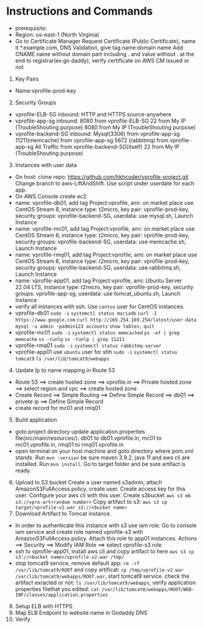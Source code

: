 # Instructions and Commands
- prerequisite:
- Region: us-east-1 (North Virginia) 
- Go to Certificate Manager 
Request Certificate (Public Certificate), name it *.example.com, DNS Validation, give tag name:domain name 
Add CNAME name without domain part including . and value without . at the end to registrar(ex:go daddy), verify certificate on AWS CM issued or not  
1. Key Pairs
- Name:vprofile-prod-key 
2. Security Groups
- vprofile-ELB-SG 
inbound: HTTP and HTTPS source-anywhere
- vprofile-app-sg 
inbound:
8080 from vprofile-ELB-SG 
22 from My IP (TroubleShouting purpose) 
8080 from My IP (TroubleShouting purpose) 
- vprofile-backend-SG 
inbound: 
Mysql(3306) from vprofile-app-sg 
11211(memcache) from vprofile-app-sg 
5672 (rabbitmq) from vprofile-app-sg 
All Traffic from vprofile-backend-SG(itself)
22 from My IP (TroubleShouting purpose)
3. Instances with user data
- On host: clone repo: https://github.com/hkhcoder/vprofile-project.git 
Change branch to aws-LiftAndShift. Use script under userdate for each app.
- On AWS Console create ec2
- name: vprofile-db01, add tag Project:vprofile, ami: on market place use CentOS Stream 8, instance type: t2micro, key pair: vprofile-prod-key, security groups: vprofile-backend-SG, userdata: use mysql.sh, Launch İnstance 
- name: vprofile-mc01, add tag Project:vprofile, ami: on market place use CentOS Stream 8, 
instance type: t2micro, key pair: vprofile-prod-key, security groups: vprofile-backend-SG,
userdata: use memcache.sh, Launch Instance 
- name: vprofile-rmq01, add tag Project:vprofile, ami: on market place use CentOS Stream 8,
instance type: t2micro, key pair: vprofile-prod-key, security groups: vprofile-backend-SG,
userdata: use rabbitmq.sh, Launch Instance 
- name: vprofile-app01, add tag Project:vprofile, ami: Ubuntu Server 22.04 LTS,
instance type: t2micro, key pair: vprofile-prod-key, security groups: vprofile-app-sg,
userdata: use tomcat_ubuntu.sh, Launch Instance
- verify all instances with ssh. Use `centos` user for CentOS instances.
- vprofile-db01
`sudo -i` 
`systemctl status mariadb` 
`curl -I https://www.google.com` 
`curl http://169.254.169.254/latest/user-data`
`mysql -u admin -padmin123 accounts` 
`show tables;`
`quit` 
- vprofile-mc01 
`sudo -i` 
`systemctl status memcached`
`ps -ef | grep memcache` 
`ss -tunlp` 
`ss -tunlp | grep 11211`
- vprofile-rmq01
`sudo -i` 
`systemctl status rabbitmq-server`
- vprofile-app01 
use `ubuntu` user for shh 
`sudo -i`
`systemctl status tomcat9`
`ls /var/lib/tomcat9/webapps`
4. Update Ip to name mapping in Route 53
-  Route 53 ==> create hosted zone ==> vprofile.in ==> Private hosted zone ==> select region and vpc ==> create hosted zone
- Create Record ==> Simple Routing ==> Define Simple Record ==> db01 ==> privete ip ==> Define Simple Record
- create record for mc01 and rmq01 
5. Build application
- goto project directory update application.properties file(src/main/resources/). db01 to db01.vprofile.in, mc01 to mc01.vprofile.in, rmq01 to rmq01.vprofile.in 
- open terminal on your host machine and goto directory where pom.xml stands. Run `mvn -version` be sure maven 3.9.2, java 11 and aws cli are installed. Run `mvn install`. Go to target folder and be sure artifact is ready.    
6. Upload to S3 bucket
Create a user named s3admin, attach AmazonS3FullAccess policy, create user. Create access key for this user. Configure your aws cli with this user. Create s3bucket `aws s3 mb s3://vpro-art<random number>` 
Copy artifact to s3: `aws s3 cp target/vprofile-v2.war s3://<bucket name>`
7. Download Artifact to Tomcat instance
- In order to authenticate this instance with s3 use iam role. Go to console iam service and create role named vprofile-s3 with AmazonS3FullAccess policy. Attach this role to app01 instances. Actions ==> Security ==> Modify IAM Role ==> select  vprofile-s3 role  
- ssh to vprofile-app01, install aws cli and copy artifact to here `aws s3 cp s3://<bucket name>/vprofile-v2.war /tmp/`
- stop tomcat9 service, remove default app: `rm -rf /var/lib/tomcat9/ROOT` and copy artificat: `cp /tmp/vprofile-v2.war /var/lib/tomcat9/webapps/ROOT.war`, start tomcat9 service. check the artifact exracted or not: `ls /var/lib/tomcat9/webapps`, verify application properties filethat you edited: `cat /var/lib/tomcat0/webapps/ROOT/WEB-INF/classes/application.properties`  
8. Setup ELB with HTTPS
9. Map ELB Endpoint to website name in Godaddy DNS
10. Verify    